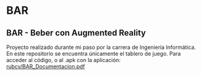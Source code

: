 # BAR
## BAR - Beber con Augmented Reality 
Proyecto realizado durante mi paso por la carrera de Ingeniería Informática. <br>
En este repositorio se encuentra únicamente el tablero de juego. Para acceder al código, o al .apk con la aplicación:
[rubcv/BAR_Documentacion.pdf](https://github.com/rubcv/INGENIERIA-INFORMATICA-ETSIIT-UGR/blob/master/3%20TERCERO/2%20Cuatrimestre/Computacion%20Ubicua%20e%20Inteligencia%20Ambiental%20-%20CUIA/Practicas/Entregable%20Final%20-%20Documentacion.pdf)
